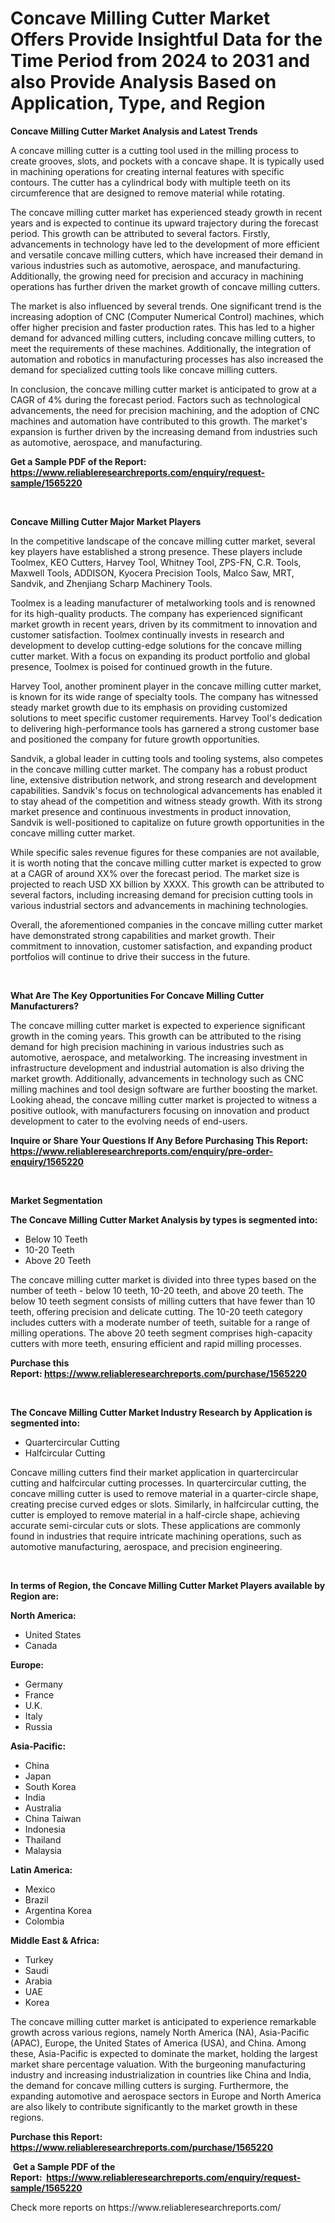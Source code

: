 <p><h1>Concave Milling Cutter Market Offers Provide Insightful Data for the Time Period from 2024 to 2031 and also Provide Analysis Based on Application, Type, and Region</h1></p><p><strong>Concave Milling Cutter Market Analysis and Latest Trends</strong></p>
<p><p>A concave milling cutter is a cutting tool used in the milling process to create grooves, slots, and pockets with a concave shape. It is typically used in machining operations for creating internal features with specific contours. The cutter has a cylindrical body with multiple teeth on its circumference that are designed to remove material while rotating.</p><p>The concave milling cutter market has experienced steady growth in recent years and is expected to continue its upward trajectory during the forecast period. This growth can be attributed to several factors. Firstly, advancements in technology have led to the development of more efficient and versatile concave milling cutters, which have increased their demand in various industries such as automotive, aerospace, and manufacturing. Additionally, the growing need for precision and accuracy in machining operations has further driven the market growth of concave milling cutters.</p><p>The market is also influenced by several trends. One significant trend is the increasing adoption of CNC (Computer Numerical Control) machines, which offer higher precision and faster production rates. This has led to a higher demand for advanced milling cutters, including concave milling cutters, to meet the requirements of these machines. Additionally, the integration of automation and robotics in manufacturing processes has also increased the demand for specialized cutting tools like concave milling cutters.</p><p>In conclusion, the concave milling cutter market is anticipated to grow at a CAGR of 4% during the forecast period. Factors such as technological advancements, the need for precision machining, and the adoption of CNC machines and automation have contributed to this growth. The market's expansion is further driven by the increasing demand from industries such as automotive, aerospace, and manufacturing.</p></p>
<p><strong>Get a Sample PDF of the Report:&nbsp; <a href="https://www.reliableresearchreports.com/enquiry/request-sample/1565220">https://www.reliableresearchreports.com/enquiry/request-sample/1565220</a></strong></p>
<p>&nbsp;</p>
<p><strong>Concave Milling Cutter Major Market Players</strong></p>
<p><p>In the competitive landscape of the concave milling cutter market, several key players have established a strong presence. These players include Toolmex, KEO Cutters, Harvey Tool, Whitney Tool, ZPS-FN, C.R. Tools, Maxwell Tools, ADDISON, Kyocera Precision Tools, Malco Saw, MRT, Sandvik, and Zhenjiang Scharp Machinery Tools.</p><p>Toolmex is a leading manufacturer of metalworking tools and is renowned for its high-quality products. The company has experienced significant market growth in recent years, driven by its commitment to innovation and customer satisfaction. Toolmex continually invests in research and development to develop cutting-edge solutions for the concave milling cutter market. With a focus on expanding its product portfolio and global presence, Toolmex is poised for continued growth in the future.</p><p>Harvey Tool, another prominent player in the concave milling cutter market, is known for its wide range of specialty tools. The company has witnessed steady market growth due to its emphasis on providing customized solutions to meet specific customer requirements. Harvey Tool's dedication to delivering high-performance tools has garnered a strong customer base and positioned the company for future growth opportunities.</p><p>Sandvik, a global leader in cutting tools and tooling systems, also competes in the concave milling cutter market. The company has a robust product line, extensive distribution network, and strong research and development capabilities. Sandvik's focus on technological advancements has enabled it to stay ahead of the competition and witness steady growth. With its strong market presence and continuous investments in product innovation, Sandvik is well-positioned to capitalize on future growth opportunities in the concave milling cutter market.</p><p>While specific sales revenue figures for these companies are not available, it is worth noting that the concave milling cutter market is expected to grow at a CAGR of around XX% over the forecast period. The market size is projected to reach USD XX billion by XXXX. This growth can be attributed to several factors, including increasing demand for precision cutting tools in various industrial sectors and advancements in machining technologies.</p><p>Overall, the aforementioned companies in the concave milling cutter market have demonstrated strong capabilities and market growth. Their commitment to innovation, customer satisfaction, and expanding product portfolios will continue to drive their success in the future.</p></p>
<p>&nbsp;</p>
<p><strong>What Are The Key Opportunities For Concave Milling Cutter Manufacturers?</strong></p>
<p><p>The concave milling cutter market is expected to experience significant growth in the coming years. This growth can be attributed to the rising demand for high precision machining in various industries such as automotive, aerospace, and metalworking. The increasing investment in infrastructure development and industrial automation is also driving the market growth. Additionally, advancements in technology such as CNC milling machines and tool design software are further boosting the market. Looking ahead, the concave milling cutter market is projected to witness a positive outlook, with manufacturers focusing on innovation and product development to cater to the evolving needs of end-users.</p></p>
<p><strong>Inquire or Share Your Questions If Any Before Purchasing This Report: <a href="https://www.reliableresearchreports.com/enquiry/pre-order-enquiry/1565220">https://www.reliableresearchreports.com/enquiry/pre-order-enquiry/1565220</a></strong></p>
<p>&nbsp;</p>
<p><strong>Market Segmentation</strong></p>
<p><strong>The Concave Milling Cutter Market Analysis by types is segmented into:</strong></p>
<p><ul><li>Below 10 Teeth</li><li>10-20 Teeth</li><li>Above 20 Teeth</li></ul></p>
<p><p>The concave milling cutter market is divided into three types based on the number of teeth - below 10 teeth, 10-20 teeth, and above 20 teeth. The below 10 teeth segment consists of milling cutters that have fewer than 10 teeth, offering precision and delicate cutting. The 10-20 teeth category includes cutters with a moderate number of teeth, suitable for a range of milling operations. The above 20 teeth segment comprises high-capacity cutters with more teeth, ensuring efficient and rapid milling processes.</p></p>
<p><strong>Purchase this Report:&nbsp;<a href="https://www.reliableresearchreports.com/purchase/1565220">https://www.reliableresearchreports.com/purchase/1565220</a></strong></p>
<p>&nbsp;</p>
<p><strong>The Concave Milling Cutter Market Industry Research by Application is segmented into:</strong></p>
<p><ul><li>Quartercircular Cutting</li><li>Halfcircular Cutting</li></ul></p>
<p><p>Concave milling cutters find their market application in quartercircular cutting and halfcircular cutting processes. In quartercircular cutting, the concave milling cutter is used to remove material in a quarter-circle shape, creating precise curved edges or slots. Similarly, in halfcircular cutting, the cutter is employed to remove material in a half-circle shape, achieving accurate semi-circular cuts or slots. These applications are commonly found in industries that require intricate machining operations, such as automotive manufacturing, aerospace, and precision engineering.</p></p>
<p>&nbsp;</p>
<p><strong>In terms of Region, the Concave Milling Cutter Market Players available by Region are:</strong></p>
<p>
    <p> <strong> North America: </strong>
        <ul>
            <li>United States</li>
            <li>Canada</li>
        </ul>
        </p> 
    <p> <strong> Europe: </strong>
        <ul>
            <li>Germany</li>
            <li>France</li>
            <li>U.K.</li>
            <li>Italy</li>
            <li>Russia</li>
        </ul>
        </p> 
    <p> <strong> Asia-Pacific: </strong>
        <ul>
            <li>China</li>
            <li>Japan</li>
            <li>South Korea</li>
            <li>India</li>
            <li>Australia</li>
            <li>China Taiwan</li>
            <li>Indonesia</li>
            <li>Thailand</li>
            <li>Malaysia</li>
        </ul>
        </p> 
    <p> <strong> Latin America: </strong>
        <ul>
            <li>Mexico</li>
            <li>Brazil</li>
            <li>Argentina Korea</li>
            <li>Colombia</li>
        </ul>
        </p> 
    <p> <strong> Middle East & Africa: </strong>
        <ul>
            <li>Turkey</li>
            <li>Saudi</li>
            <li>Arabia</li>
            <li>UAE</li>
            <li>Korea</li>
        </ul>
    </p>
    </p>
<p><p>The concave milling cutter market is anticipated to experience remarkable growth across various regions, namely North America (NA), Asia-Pacific (APAC), Europe, the United States of America (USA), and China. Among these, Asia-Pacific is expected to dominate the market, holding the largest market share percentage valuation. With the burgeoning manufacturing industry and increasing industrialization in countries like China and India, the demand for concave milling cutters is surging. Furthermore, the expanding automotive and aerospace sectors in Europe and North America are also likely to contribute significantly to the market growth in these regions.</p></p>
<p><strong>Purchase this Report: <a href="https://www.reliableresearchreports.com/purchase/1565220">https://www.reliableresearchreports.com/purchase/1565220</a></strong></p>
<p>&nbsp;<strong>Get a Sample PDF of the Report:&nbsp;&nbsp;<a href="https://www.reliableresearchreports.com/enquiry/request-sample/1565220">https://www.reliableresearchreports.com/enquiry/request-sample/1565220</a></strong></p>
<p><strong></strong></p>
<p>Check more reports on https://www.reliableresearchreports.com/</p>